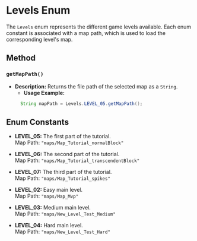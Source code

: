 # Levels Enum

The `Levels` enum represents the different game levels available. Each enum constant is associated with a map path,
which is used to load the corresponding level's map.
## Method

### `getMapPath()`

- **Description:** Returns the file path of the selected map as a `String`.
    - **Usage Example:**
  ```java
    String mapPath = Levels.LEVEL_05.getMapPath();
  ```

## Enum Constants

- **LEVEL_05:** The first part of the tutorial.  
  Map Path: `"maps/Map_Tutorial_normalBlock"`

- **LEVEL_06:** The second part of the tutorial.  
  Map Path: `"maps/Map_Tutorial_transcendentBlock"`

- **LEVEL_07:** The third part of the tutorial.  
  Map Path: `"maps/Map_Tutorial_spikes"`

- **LEVEL_02:** Easy main level.  
  Map Path: `"maps/Map_Mvp"`

- **LEVEL_03:** Medium main level.  
  Map Path: `"maps/New_Level_Test_Medium"`

- **LEVEL_04:** Hard main level.  
  Map Path: `"maps/New_Level_Test_Hard"`